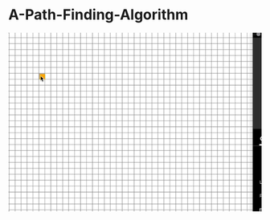# A-Path-Finding-Algorithm
![](https://github.com/shrad059/A-Path-Finding-Algorithm/blob/main/demo.gif)
